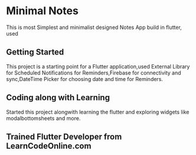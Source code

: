 # Minimal Notes

This is most Simplest and minimalist designed Notes App build in flutter, used 

## Getting Started

This project is a starting point for a Flutter application,used External Library for Scheduled Notifications for Reminders,Firebase for connectivity and sync,DateTime Picker for choosing date and time for Reminders.

## Coding along with Learning
Started this project alongwith learning the flutter and exploring widgets like modalbottomsheets and more.

## Trained Flutter Developer from LearnCodeOnline.com

